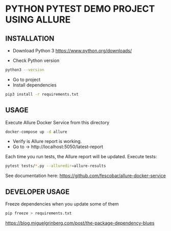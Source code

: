 # PYTHON PYTEST DEMO PROJECT USING ALLURE

## INSTALLATION
- Download Python 3
https://www.python.org/downloads/

- Check Python version
```sh
python3 --version
```
- Go to project
- Install dependencies

```sh
pip3 install -r requirements.txt
 ```

## USAGE
Execute Allure Docker Service from this directory
```sh
docker-compose up -d allure
```
- Verify is Allure report is working. 
- Go to -> http://localhost:5050/latest-report

Each time you run tests, the Allure report will be updated.
Execute tests:
```sh
pytest tests/*.py --alluredir=allure-results
```

See documentation here: https://github.com/fescobar/allure-docker-service


## DEVELOPER USAGE
Freeze dependencies when you update some of them
```sh
pip freeze > requirements.txt
```
https://blog.miguelgrinberg.com/post/the-package-dependency-blues
